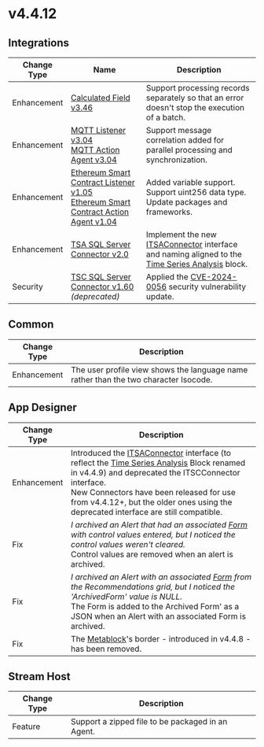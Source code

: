 # v4.4.12

## Integrations

| Change Type | Name | Description |
|-------------|------|-------------|
| Enhancement | [Calculated Field v3.46](https://xmpro.gitbook.io/calculated-field/) | Support processing records separately so that an error doesn't stop the execution of a batch. |
| Enhancement | [MQTT Listener v3.04<br>MQTT Action Agent v3.04](https://xmpro.gitbook.io/mqtt/) | Support message correlation added for parallel processing and synchronization. |
| Enhancement | [Ethereum Smart Contract Listener v1.05<br>Ethereum Smart Contract Action Agent v1.04](https://xmpro.gitbook.io/ethereum-smart-contract) | Added variable support.<br>Support uint256 data type. <br>Update packages and frameworks. |
| Enhancement | [TSA SQL Server Connector v2.0](https://xmpro.gitbook.io/tsa-sql-server-connector/) | Implement the new [ITSAConnector](../how-tos/connectors/building-connectors.md#itsaconnector) interface and naming aligned to the [Time Series Analysis](../blocks-toolbox/visualizations/time-series-analysis.md) block. |
| Security | [TSC SQL Server Connector v1.60](https://xmpro.gitbook.io/tsa-sql-server-connector/) *(deprecated)* | Applied the [CVE-2024-0056](https://msrc.microsoft.com/update-guide/vulnerability/CVE-2024-0056) security vulnerability update. |

## Common

| Change Type | Description |
|-------------|-------------|
| Enhancement | The user profile view shows the language name rather than the two character Isocode. |

## App Designer

| Change Type | Description |
|-------------|-------------|
| Enhancement | Introduced the [ITSAConnector](../how-tos/connectors/building-connectors.md#itsaconnector) interface (to reflect the [Time Series Analysis](https://documentation.xmpro.com/blocks-toolbox/visualizations/time-series-analysis) Block renamed in v4.4.9) and deprecated the ITSCConnector interface.<br>New Connectors have been released for use from v4.4.12+, but the older ones using the deprecated interface are still compatible. |
| Fix | *I archived an Alert that had an associated* [*Form*](../concepts/recommendation/form.md) *with control values entered, but I noticed the control values weren't cleared.* <br>Control values are removed when an alert is archived. |
| Fix | *I archived an Alert with an associated* [*Form*](../concepts/recommendation/form.md) *from the Recommendations grid, but I noticed the 'ArchivedForm' value is NULL.*<br>The Form is added to the Archived Form' as a JSON when an Alert with an associated Form is archived. |
| Fix | The [Metablock](../blocks-toolbox/advanced/metablock.md)'s border - introduced in v4.4.8 - has been removed. |

## Stream Host

| Change Type | Description |
|-------------|-------------|
| Feature | Support a zipped file to be packaged in an Agent. |
